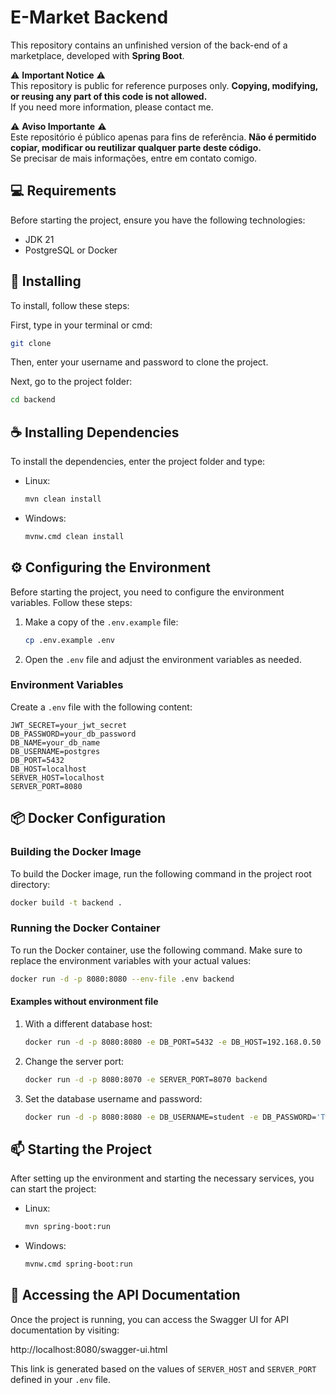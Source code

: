 # E-Market Backend

This repository contains an unfinished version of the back-end of a marketplace, developed with **Spring Boot**.  

⚠️ **Important Notice** ⚠️  
This repository is public for reference purposes only. **Copying, modifying, or reusing any part of this code is not allowed.**  
If you need more information, please contact me.

⚠️ **Aviso Importante** ⚠️  
Este repositório é público apenas para fins de referência. **Não é permitido copiar, modificar ou reutilizar qualquer parte deste código.**  
Se precisar de mais informações, entre em contato comigo. 

## 💻 Requirements

Before starting the project, ensure you have the following technologies:

- JDK 21
- PostgreSQL or Docker

## 🚀 Installing

To install, follow these steps:

First, type in your terminal or cmd:

```bash
git clone 
```

Then, enter your username and password to clone the project.

Next, go to the project folder:

```bash
cd backend
```

## ☕ Installing Dependencies

To install the dependencies, enter the project folder and type:

- Linux:
    ```bash
    mvn clean install
    ```
- Windows:
    ```bash
    mvnw.cmd clean install
    ```

## ⚙️ Configuring the Environment

Before starting the project, you need to configure the environment variables. Follow these steps:

1. Make a copy of the `.env.example` file:
    ```bash
    cp .env.example .env
    ```

2. Open the `.env` file and adjust the environment variables as needed.

### Environment Variables

Create a `.env` file with the following content:

```env
JWT_SECRET=your_jwt_secret
DB_PASSWORD=your_db_password
DB_NAME=your_db_name
DB_USERNAME=postgres
DB_PORT=5432
DB_HOST=localhost
SERVER_HOST=localhost
SERVER_PORT=8080
```

## 📦 Docker Configuration

### Building the Docker Image

To build the Docker image, run the following command in the project root directory:

```bash
docker build -t backend .
```

### Running the Docker Container

To run the Docker container, use the following command. Make sure to replace the environment variables with your actual
values:

```bash
docker run -d -p 8080:8080 --env-file .env backend
```

#### Examples without environment  file

1. With a different database host:
    ```bash
    docker run -d -p 8080:8080 -e DB_PORT=5432 -e DB_HOST=192.168.0.50 backend
    ```
2. Change the server port:
    ```bash
    docker run -d -p 8080:8070 -e SERVER_PORT=8070 backend
    ```
3. Set the database username and password:
    ```bash
    docker run -d -p 8080:8080 -e DB_USERNAME=student -e DB_PASSWORD='Twinkle, Twinkle, Little Star' backend
    ```


## 📫 Starting the Project

After setting up the environment and starting the necessary services, you can start the project:

- Linux:
    ```bash
    mvn spring-boot:run
    ```
- Windows:
    ```bash
    mvnw.cmd spring-boot:run
    ```

## 📖 Accessing the API Documentation

Once the project is running, you can access the Swagger UI for API documentation by visiting:

http://localhost:8080/swagger-ui.html

This link is generated based on the values of `SERVER_HOST` and `SERVER_PORT` defined in your `.env` file.
